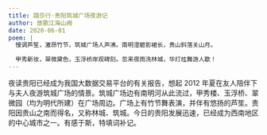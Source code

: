 ```yaml
---
title: 踏莎行·贵阳筑城广场夜游记
author: 放歌江海山阙
date: 2020-06-01
poem: |
  慢调芦笙，激昂竹节，筑城广场人声沸。南明澄碧影裙长，贵山斜落关山月。

  甲秀新妆，翠微黛色，玉浮桥岸观碑刻。忽来夜雨洗林城，华灯炫舞游人歇！
---
```


夜读贵阳已经成为我国大数据交易平台的有关报告，想起 2012 年夏在友人陪伴下与夫人夜游筑城广场的情景。筑城广场边有南明河从此流过，甲秀楼、玉浮桥、翠微园（均为明代所建）在广场周边。广场上有竹节舞表演，并伴有悠扬的芦笙。贵阳因贵山之南而得名，又称林城、筑城。今日的贵阳发展迅速，已经成为西南地区的中心城市之一。有感于斯，特填词补记。
